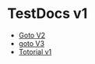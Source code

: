 # TestDocs v1

* [Goto V2][1]
* [goto V3][2]
* [Totorial v1][3]

[1]:../v2/index.md
[2]:../v3/index.md
[3]:tutorial.md